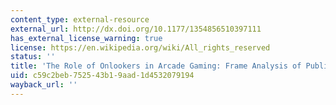 ```yaml
---
content_type: external-resource
external_url: http://dx.doi.org/10.1177/1354856510397111
has_external_license_warning: true
license: https://en.wikipedia.org/wiki/All_rights_reserved
status: ''
title: 'The Role of Onlookers in Arcade Gaming: Frame Analysis of Public Behaviours'
uid: c59c2beb-7525-43b1-9aad-1d4532079194
wayback_url: ''
---
```


